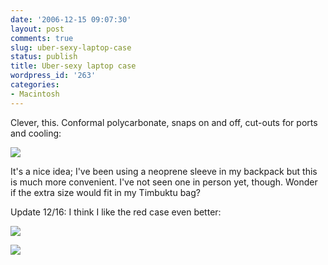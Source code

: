 ```yaml
---
date: '2006-12-15 09:07:30'
layout: post
comments: true
slug: uber-sexy-laptop-case
status: publish
title: Uber-sexy laptop case
wordpress_id: '263'
categories:
- Macintosh
---
```


Clever, this. Conformal polycarbonate, snaps on and off, cut-outs for ports and cooling:


[
![](http://www.phfactor.net/wp-pics/15-seethru-d2.jpg)](http://www.speckproducts.com/15mac-seethru-ds.html)


It's a nice idea; I've been using a neoprene sleeve in my backpack but this is much more convenient. I've not seen one in person yet, though. Wonder if the extra size would fit in my Timbuktu bag?

Update 12/16: I think I like the red case even better:


![](http://www.phfactor.net/wp-pics/15-seethru-d5.jpg)

![](http://www.phfactor.net/wp-pics/15-seethru-d6.jpg)

